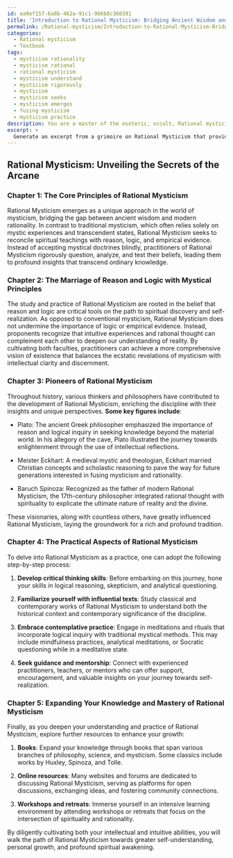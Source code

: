 ```yaml
---
id: ea9ef157-6a8b-462a-91c1-9b6b8c360391
title: 'Introduction to Rational Mysticism: Bridging Ancient Wisdom and Modern Reason'
permalink: /Rational-mysticism/Introduction-to-Rational-Mysticism-Bridging-Ancient-Wisdom-and-Modern-Reason/
categories:
  - Rational mysticism
  - Textbook
tags:
  - mysticism rationality
  - mysticism rational
  - rational mysticism
  - mysticism understand
  - mysticism rigorously
  - mysticism
  - mysticism seeks
  - mysticism emerges
  - fusing mysticism
  - mysticism practice
description: You are a master of the esoteric, occult, Rational mysticism and education, you have written many textbooks on the subject in ways that provide students with rich and deep understanding of the subject. You are being asked to write textbook-like sections on a topic and you do it with full context, explainability, and reliability in accuracy to the true facts of the topic at hand, in a textbook style that a student would easily be able to learn from, in a rich, engaging, and contextual way. Always include relevant context (such as formulas and history), related concepts, and in a way that someone can gain deep insights from.
excerpt: >
  Generate an excerpt from a grimoire on Rational Mysticism that provides a detailed and comprehensive lesson exploring its core principles, its historical evolution, and practical applications to foster a deep understanding and appreciation of this esoteric discipline. **The content should cover the following aspects**: \n\n1. Explain the basic tenets of Rational Mysticism and describe how it differentiates from traditional mysticism.\n2. Elucidate the role of reason and logic in the study and practice of Rational Mysticism.\n3. Discuss some key figures in the development of Rational Mysticism, their contributions, and how their thoughts have shaped the discipline.\n4. Teach a step-by-step process to delve into Rational Mysticism as a practice, and outline some fundamental techniques, meditations, or rituals that an initiate can adopt to foster personal growth and self-realization through the lens of Rational Mysticism.\n5. Offer guidance on further resources and literature for studying Rational Mysticism more in-depth to support continuous learning and mastery of this arcane subject.
---
```


## Rational Mysticism: Unveiling the Secrets of the Arcane

### Chapter 1: The Core Principles of Rational Mysticism

Rational Mysticism emerges as a unique approach in the world of mysticism, bridging the gap between ancient wisdom and modern rationality. In contrast to traditional mysticism, which often relies solely on mystic experiences and transcendent states, Rational Mysticism seeks to reconcile spiritual teachings with reason, logic, and empirical evidence. Instead of accepting mystical doctrines blindly, practitioners of Rational Mysticism rigorously question, analyze, and test their beliefs, leading them to profound insights that transcend ordinary knowledge.

### Chapter 2: The Marriage of Reason and Logic with Mystical Principles

The study and practice of Rational Mysticism are rooted in the belief that reason and logic are critical tools on the path to spiritual discovery and self-realization. As opposed to conventional mysticism, Rational Mysticism does not undermine the importance of logic or empirical evidence. Instead, proponents recognize that intuitive experiences and rational thought can complement each other to deepen our understanding of reality. By cultivating both faculties, practitioners can achieve a more comprehensive vision of existence that balances the ecstatic revelations of mysticism with intellectual clarity and discernment.

### Chapter 3: Pioneers of Rational Mysticism

Throughout history, various thinkers and philosophers have contributed to the development of Rational Mysticism, enriching the discipline with their insights and unique perspectives. **Some key figures include**:

- Plato: The ancient Greek philosopher emphasized the importance of reason and logical inquiry in seeking knowledge beyond the material world. In his allegory of the cave, Plato illustrated the journey towards enlightenment through the use of intellectual reflections.

- Meister Eckhart: A medieval mystic and theologian, Eckhart married Christian concepts and scholastic reasoning to pave the way for future generations interested in fusing mysticism and rationality.

- Baruch Spinoza: Recognized as the father of modern Rational Mysticism, the 17th-century philosopher integrated rational thought with spirituality to explicate the ultimate nature of reality and the divine.

These visionaries, along with countless others, have greatly influenced Rational Mysticism, laying the groundwork for a rich and profound tradition.

### Chapter 4: The Practical Aspects of Rational Mysticism

To delve into Rational Mysticism as a practice, one can adopt the following step-by-step process:

1. **Develop critical thinking skills**: Before embarking on this journey, hone your skills in logical reasoning, skepticism, and analytical questioning.

2. **Familiarize yourself with influential texts**: Study classical and contemporary works of Rational Mysticism to understand both the historical context and contemporary significance of the discipline.

3. **Embrace contemplative practice**: Engage in meditations and rituals that incorporate logical inquiry with traditional mystical methods. This may include mindfulness practices, analytical meditations, or Socratic questioning while in a meditative state.

4. **Seek guidance and mentorship**: Connect with experienced practitioners, teachers, or mentors who can offer support, encouragement, and valuable insights on your journey towards self-realization.

### Chapter 5: Expanding Your Knowledge and Mastery of Rational Mysticism

Finally, as you deepen your understanding and practice of Rational Mysticism, explore further resources to enhance your growth:

1. **Books**: Expand your knowledge through books that span various branches of philosophy, science, and mysticism. Some classics include works by Huxley, Spinoza, and Tolle.

2. **Online resources**: Many websites and forums are dedicated to discussing Rational Mysticism, serving as platforms for open discussions, exchanging ideas, and fostering community connections.

3. **Workshops and retreats**: Immerse yourself in an intensive learning environment by attending workshops or retreats that focus on the intersection of spirituality and rationality.

By diligently cultivating both your intellectual and intuitive abilities, you will walk the path of Rational Mysticism towards greater self-understanding, personal growth, and profound spiritual awakening.
